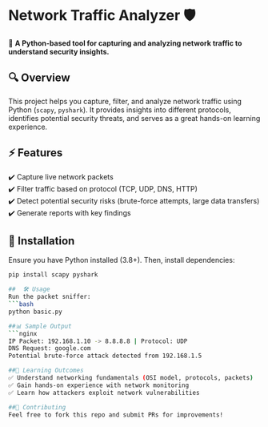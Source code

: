 # Network Traffic Analyzer 🛡️  

📌 **A Python-based tool for capturing and analyzing network traffic to understand security insights.**  

## 🔍 Overview  
This project helps you capture, filter, and analyze network traffic using Python (`scapy`, `pyshark`). It provides insights into different protocols, identifies potential security threats, and serves as a great hands-on learning experience.  

## ⚡ Features  
✔️ Capture live network packets  
✔️ Filter traffic based on protocol (TCP, UDP, DNS, HTTP)  
✔️ Detect potential security risks (brute-force attempts, large data transfers)  
✔️ Generate reports with key findings  

## 🚀 Installation  
Ensure you have Python installed (3.8+). Then, install dependencies:  
```bash
pip install scapy pyshark

##  🛠️ Usage
Run the packet sniffer:
```bash
python basic.py

##📊 Sample Output
```nginx
IP Packet: 192.168.1.10 -> 8.8.8.8 | Protocol: UDP
DNS Request: google.com
Potential brute-force attack detected from 192.168.1.5

##📖 Learning Outcomes
✅ Understand networking fundamentals (OSI model, protocols, packets)
✅ Gain hands-on experience with network monitoring
✅ Learn how attackers exploit network vulnerabilities

##🤝 Contributing
Feel free to fork this repo and submit PRs for improvements!


